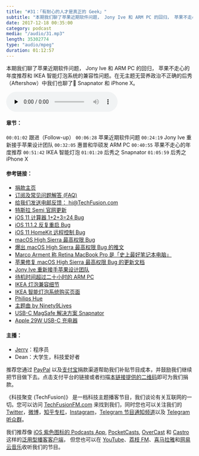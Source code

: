 ```yaml
---
title: "#31：「有耐心的人才是真正的 Geek」"
subtitle: "本期我们聊了苹果近期软件问题， Jony Ive 和 ARM PC 的回归， 苹果不走心的年度推荐和 IKEA 智能灯泡系统的兼容性问题。在无主题无营养政治不正确的后秀（Aftershow）中我们也聊了 Snapnator 和 iPhone X。"
date: 2017-12-18 00:35:00
category: podcast
media: "/audio/31.mp3"
length: 35302774 
type: "audio/mpeg"
duration: 01:12:57
---
```


本期我们聊了苹果近期软件问题， Jony Ive 和 ARM PC 的回归， 苹果不走心的年度推荐和 IKEA 智能灯泡系统的兼容性问题。在无主题无营养政治不正确的后秀（Aftershow）中我们也聊了 Snapnator 和 iPhone X。

<audio class="audioPlayer" controls preload="none" src="https://techfusionfm.com/audio/31.mp3"></audio>

#### 章节：
```00:01:02``` 跟进（Follow-up）
```00:06:28``` 苹果近期软件问题
```00:24:19``` Jony Ive 重新接手苹果设计团队
```00:32:05``` 惠普和华硕发 ARM PC
```00:40:55``` 苹果不走心的年度推荐
```00:51:42``` IKEA 智能灯泡
```01:01:20``` 后秀之 Snapnator
```01:05:59``` 后秀之 iPhone X

#### 参考链接：

- [捐款主页](https://techfusionfm.com/donate)
- [订阅及常见问题解答 (FAQ)](https://techfusionfm.com/faq)
- [给我们发送电邮反馈： hi@TechFusion.com](mailto:hi@techfusionfm.com)
- [特斯拉 Semi 官网更新](https://www.tesla.com/semi/)
- [iOS 11 计算器 1+2+3=24 Bug](https://www.macrumors.com/2017/10/24/ios-11-calculator-animation-bug/)
- [iOS 11.1.2 反复重启 Bug](https://www.macrumors.com/2017/12/02/ios-11-1-2-date-bug-crash-loop/)
- [iOS 11 HomeKit 远程控制 Bug](https://9to5mac.com/2017/12/07/homekit-vulnerability/)
- [macOS High Sierra 最高权限 Bug](https://www.theverge.com/2017/11/28/16711782/apple-macos-high-sierra-critical-password-security-flaw)
- [爆出 macOS High Sierra 最高权限 Bug 的推文](https://twitter.com/lemiorhan/status/935578694541770752)
- [Marco Arment 称 Retina MacBook Pro 是「史上最好笔记本电脑」 ](https://marco.org/2017/11/14/best-laptop-ever)
- [苹果修复 macOS High Sierra 最高权限 Bug 的更新文档](https://support.apple.com/en-us/HT208315)
- [Jony Ive 重新接手苹果设计团队](https://www.theverge.com/2017/12/8/16753794/apple-jony-ive-design-management-role-change/)
- [待机时间超过二十小时的 ARM PC](http://www.ifanr.com/950992?utm_source=rss&utm_medium=rss&utm_campaign=)
- [IKEA 灯泡兼容细节](http://www.ikea.com/gb/en/customer-service/smart-lighting-support/faq-smart-lighting/compatibility-protocols/)
- [IKEA 智能灯泡系统购买页面](https://www.ikea.cn/cn/zh/search/?query=TRÅDFRI)
- [Philips Hue](https://www.store.meethue.com)
- [主题曲 by Ninety9Lives](http://99l.tv/BleedingThroughYU)
- [USB-C MagSafe 解决方案 Snapnator](https://www.kickstarter.com/projects/436147229/snapnator-your-macbook-snap-feature-is-back/) 
- [Apple 29W USB-C 充电器](https://www.apple.com/shop/product/MJ262LL/A/29w-usb‑c-power-adapter?fnode=8b)

#### 主播：
- [Jerry](https://twitter.com/jerryfzhang)：程序员
- Dean：大学生，科技爱好者

推荐您通过 [PayPal](https://paypal.me/techfusionfm/5) 以及[支付宝](HTTPS://QR.ALIPAY.COM/FKX09288AJOENI0MVZXM12)捐款渠道帮助我们补贴节目成本，并鼓励我们继续把节目做下去。点击支付平台的链接或者扫描[本链接提供的二维码](https://techfusionfm.com/images/QR.JPG)即可为我们捐款。

《科技聚变 (TechFusion)》 是一档科技主题播客节目，我们谈论有关互联网的一切。您可以访问 [TechFusionFM.com](https://TechFusionFM.com) 来找到我们，同时您也可以关注我们的 [Twitter](http://twitter.com/TechFusionFM)，[微博](https://TechFusionFM.com/images/Weibo-Icon-BW.svg)，[知乎专栏](https://zhuanlan.zhihu.com/TechFusion)，[Instagram](http://instagram.com/TechFusionFM)，[Telegram 节目通知频道](https://t.me/TechFusionFM)以及 [Telegram 听众群](https://t.me/TechFusionChat)。

我们推荐像 [iOS 紫色图标的 Podcasts App](https://itunes.apple.com/cn/podcast/id1202658654), [PocketCasts](http://pca.st/podcast/28fcd200-cc7c-0134-10da-25324e2a541d), [OverCast](https://overcast.fm) 和 [Castro](http://supertop.co/castro/) 这样的[泛用型播客客户端](https://techfusionfm.com/faq)， 但您也可以在 [YouTube](https://www.youtube.com/channel/UC6uvHf21Tjm5lepw6P2Ki-Q)、[荔枝 FM](https://www.lizhi.fm/1494013/)、[喜马拉雅](http://www.ximalaya.com/72456289/album/6648521)和[网易云音乐](http://music.163.com/#/djradio?id=347498120)收听我们的节目。
